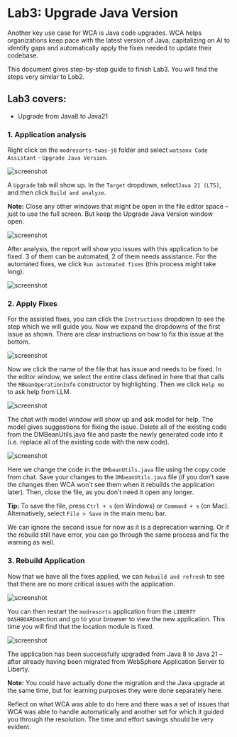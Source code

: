# Lab3: Upgrade Java Version

Another key use case for WCA is Java code upgrades. WCA helps organizations keep pace with the latest version of Java, capitalizing on AI to identify gaps and automatically apply the fixes needed to update their codebase.

This document gives step-by-step guide to finish Lab3. You will find the steps very similar to Lab2.

## Lab3 covers:

- Upgrade from Java8 to Java21

### 1. Application analysis

Right click on the `modresorts-twas-j8` folder and select `watsonx Code Assistant` - `Upgrade Java Version`.

![screenshot](../images/VSC_upgrade_java.png)

A `Upgrade` tab will show up. In the `Target` dropdown, select`Java 21 (LTS)`, and then click `Build and analyze`.

**Note:** Close any other windows that might be open in the file editor space – just to use the full screen. But keep the Upgrade Java Version window open.

![screenshot](../images/VSC_upgrade_java_build_analysis.png)

After analysis, the report will show you issues with this application to be fixed. 3 of them can be automated, 2 of them needs assistance. For the automated fixes, we click `Run automated fixes` (this process might take long).

![screenshot](../images/VSC_upgrade_java_analysis_result.png)

### 2. Apply Fixes

For the assisted fixes, you can click the `Instructions` dropdown to see the step which we will guide you. Now we expand the dropdowns of the first issue as shown. There are clear instructions on how to fix this issue at the bottom.

![screenshot](../images/VSC_upgrade_java_assisted_fix.png)

Now we click the name of the file that has issue and needs to be fixed. In the editor window, we select the entire class defined in here that that calls the `MBeanOperationInfo` constructor by highlighting. Then we click `Help me` to ask help from LLM.

![screenshot](../images/VSC_upgrade_java_help_me.png)

The chat with model window will show up and ask model for help. The model gives suggestions for fixing the issue.
Delete all of the existing code from the DMBeanUtils.java file and paste the newly generated code into it (i.e. replace all of the existing code with the new code).

![screenshot](../images/VSC_upgrade_java_chat_suggestions.png)

Here we change the code in the `DMbeanUtils.java` file using the copy code from chat. Save your changes to the `DMbeanUtils.java` file (if you don’t save the changes then WCA won’t see them when it rebuilds the application later). Then, close the file, as you don’t need it open any longer.

**Tip:** To save the file, press `Ctrl + s` (on Windows) or `Command + s` (on Mac). Alternatively, select `File > Save` in the main menu bar.

We can ignore the second issue for now as it is a deprecation warning. Or if the rebuild still have error, you can go through the same process and fix the warning as well.

### 3. Rebuild Application

Now that we have all the fixes applied, we can `Rebuild and refresh` to see that there are no more critical issues with the application.

![screenshot](../images/VSC_upgrade_java_rebuild.png)

You can then restart the `modresorts` application from the `LIBERTY DASHBOARD`section and go to your browser to view the new application. This time you will find that the location module is fixed.

![screenshot](../images/VSC_upgrade_java_location_fixed.png)

The application has been successfully upgraded from Java 8 to Java 21 – after already having been migrated from WebSphere Application Server to Liberty.

**Note:** You could have actually done the migration and the Java upgrade at the same time, but for learning purposes they were done separately here.

Reflect on what WCA was able to do here and there was a set of issues that WCA was able to handle automatically and another set for which it guided you through the resolution. The time and effort savings should be very evident.

